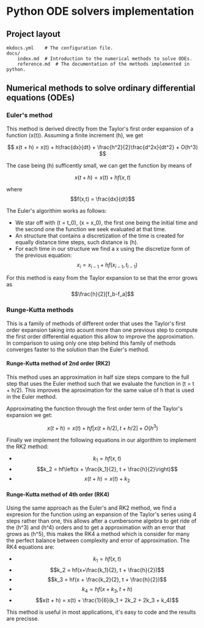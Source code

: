 # Python ODE solvers implementation

## Project layout

    mkdocs.yml    # The configuration file.
    docs/
        index.md  # Introduction to the numerical methods to solve ODEs. 
        reference.md  # The documentation of the methods implemented in python.

## Numerical methods to solve ordinary differential equations (ODEs)

### Euler's method

This method is derived directly from the Taylor's first order expansion of a function \(x(t)\). Assuming a finite increment \(h\), we get

$$
x(t + h) = x(t) + h\frac{dx}{dt} + \frac{h^2}{2}\frac{d^2x}{dt^2} + O(h^3)
$$

The case being \(h\) sufficently small, we can get the function by means of 

$$
x(t + h) = x(t) + hf(x,t)
$$

where $$f(x,t) = \frac{dx}{dt}$$

The Euler's algorithim works as follows:

* We star off with \(t = t_0\),  \(x = x_0\), the first one being the initial time and the second one the function we seek evaluated at that time.
* An structure that contains a discretization of the time is created for equally distance time steps, such distance is \(h\).
* For each time in our structure we find a x using the discretize form of the previous equation:
$$x_i = x_{i-1} + hf(x_{i-1}, t_{i-1})$$

For this method is easy from the Taylor expansion to se that the error grows as $$\frac{h}{2}[f_b-f_a]$$

### Runge-Kutta methods
This is a family of methods of different order that uses the Taylor's first order expansion taking into acount more than one previous step to compute the first order differential equation this allow to improve the approximation. In comparison to using only one step behind this family of methods converges faster to the solution than the Euler's method. 

#### Runge-Kutta method of 2nd order (RK2)

This method uses an approximation in half size steps compare to the full step that uses the Euler method such that we evaluate the function in \(t = t + h/2\). This improves the aproximation for the same value of h that is used in the Euler method. 

Approximating the function through the first order term of the Taylor's expansion we get:

$$
x(t + h) = x(t) + hf[x(t+h/2), t + h/2] + O(h^3)
$$

Finally we implement the following equations in our algorithim to implement the RK2 method:


* $$k_1 = hf(x,t)$$
* $$k_2 = hf\left(x + \frac{k_1}{2}, t + \frac{h}{2}\right)$$ 
* $$ x(t + h) = x(t) + k_2 $$

#### Runge-Kutta method of 4th order (RK4)
Using the same approach as the Euler's and RK2 method, we find a expresion for the  function using an expansion of the Taylor's series using 4 steps rather than one, this allows after a cumbersome algebra to get ride of the \(h^3\) and \(h^4\) orders and to get a approximation with an error that grows as \(h^5\), this makes the RK4 a method which is consider for many the perfect balance between complexity and error of approximation. The RK4 equations are:

* $$k_1 = hf(x,t)$$
* $$k_2 = hf(x+\frac{k_1}{2}, t + \frac{h}{2})$$
* $$k_3 = hf(x + \frac{k_2}{2}, t + \frac{h}{2})$$
* $$k_4 = hf(x + k_3, t +h)$$
* $$x(t + h) = x(t) + \frac{1}{6}(k_1  + 2k_2 + 2k_3 + k_4)$$

This method is useful in most applications, it's easy to code and the results are precisse. 
